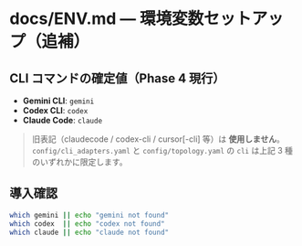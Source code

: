 # docs/ENV.md — 環境変数セットアップ（追補）

## CLI コマンドの確定値（Phase 4 現行）
- **Gemini CLI**: `gemini`
- **Codex CLI**: `codex`
- **Claude Code**: `claude`

> 旧表記（claudecode / codex-cli / cursor[-cli] 等）は **使用しません**。  
> `config/cli_adapters.yaml` と `config/topology.yaml` の `cli` は上記 3 種のいずれかに限定します。

## 導入確認
```bash
which gemini || echo "gemini not found"
which codex  || echo "codex not found"
which claude || echo "claude not found"
